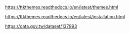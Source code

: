 

https://ttkthemes.readthedocs.io/en/latest/themes.html

https://ttkthemes.readthedocs.io/en/latest/installation.html


https://data.gov.tw/dataset/137993
